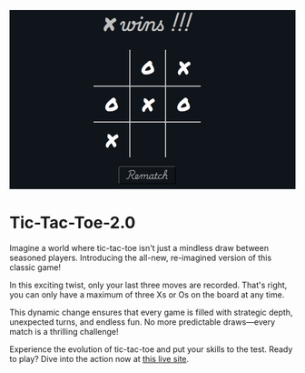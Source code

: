 ![Preview](preview.jpg)

# Tic-Tac-Toe-2.0

Imagine a world where tic-tac-toe isn't just a mindless draw between seasoned players. Introducing the all-new, re-imagined version of this classic game! 

In this exciting twist, only your last three moves are recorded. That's right, you can only have a maximum of three Xs or Os on the board at any time.

This dynamic change ensures that every game is filled with strategic depth, unexpected turns, and endless fun. No more predictable draws—every match is a thrilling challenge!

Experience the evolution of tic-tac-toe and put your skills to the test. Ready to play? Dive into the action now at [this live site](https://faisals-ttt.netlify.app/).
